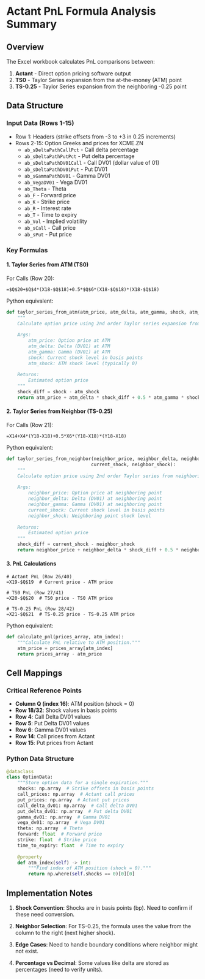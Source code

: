 # Actant PnL Formula Analysis Summary

## Overview
The Excel workbook calculates PnL comparisons between:
1. **Actant** - Direct option pricing software output
2. **TS0** - Taylor Series expansion from the at-the-money (ATM) point
3. **TS-0.25** - Taylor Series expansion from the neighboring -0.25 point

## Data Structure

### Input Data (Rows 1-15)
- Row 1: Headers (strike offsets from -3 to +3 in 0.25 increments)
- Rows 2-15: Option Greeks and prices for XCME.ZN
  - `ab_sDeltaPathCallPct` - Call delta percentage
  - `ab_sDeltaPathPutPct` - Put delta percentage  
  - `ab_sDeltaPathDV01Call` - Call DV01 (dollar value of 01)
  - `ab_sDeltaPathDV01Put` - Put DV01
  - `ab_sGammaPathDV01` - Gamma DV01
  - `ab_VegaDV01` - Vega DV01
  - `ab_Theta` - Theta
  - `ab_F` - Forward price
  - `ab_K` - Strike price
  - `ab_R` - Interest rate
  - `ab_T` - Time to expiry
  - `ab_Vol` - Implied volatility
  - `ab_sCall` - Call price
  - `ab_sPut` - Put price

### Key Formulas

#### 1. Taylor Series from ATM (TS0)
For Calls (Row 20):
```excel
=$Q$20+$Q$4*(X18-$Q$18)+0.5*$Q$6*(X18-$Q$18)*(X18-$Q$18)
```

Python equivalent:
```python
def taylor_series_from_atm(atm_price, atm_delta, atm_gamma, shock, atm_shock=0):
    """
    Calculate option price using 2nd order Taylor series expansion from ATM.
    
    Args:
        atm_price: Option price at ATM
        atm_delta: Delta (DV01) at ATM  
        atm_gamma: Gamma (DV01) at ATM
        shock: Current shock level in basis points
        atm_shock: ATM shock level (typically 0)
    
    Returns:
        Estimated option price
    """
    shock_diff = shock - atm_shock
    return atm_price + atm_delta * shock_diff + 0.5 * atm_gamma * shock_diff**2
```

#### 2. Taylor Series from Neighbor (TS-0.25)
For Calls (Row 21):
```excel
=X14+X4*(Y18-X18)+0.5*X6*(Y18-X18)*(Y18-X18)
```

Python equivalent:
```python
def taylor_series_from_neighbor(neighbor_price, neighbor_delta, neighbor_gamma, 
                               current_shock, neighbor_shock):
    """
    Calculate option price using 2nd order Taylor series from neighboring point.
    
    Args:
        neighbor_price: Option price at neighboring point
        neighbor_delta: Delta (DV01) at neighboring point
        neighbor_gamma: Gamma (DV01) at neighboring point
        current_shock: Current shock level in basis points
        neighbor_shock: Neighboring point shock level
    
    Returns:
        Estimated option price
    """
    shock_diff = current_shock - neighbor_shock
    return neighbor_price + neighbor_delta * shock_diff + 0.5 * neighbor_gamma * shock_diff**2
```

#### 3. PnL Calculations
```excel
# Actant PnL (Row 26/40)
=X19-$Q$19  # Current price - ATM price

# TS0 PnL (Row 27/41)  
=X20-$Q$20  # TS0 price - TS0 ATM price

# TS-0.25 PnL (Row 28/42)
=X21-$Q$21  # TS-0.25 price - TS-0.25 ATM price
```

Python equivalent:
```python
def calculate_pnl(prices_array, atm_index):
    """Calculate PnL relative to ATM position."""
    atm_price = prices_array[atm_index]
    return prices_array - atm_price
```

## Cell Mappings

### Critical Reference Points
- **Column Q (index 16)**: ATM position (shock = 0)
- **Row 18/32**: Shock values in basis points
- **Row 4**: Call Delta DV01 values
- **Row 5**: Put Delta DV01 values  
- **Row 6**: Gamma DV01 values
- **Row 14**: Call prices from Actant
- **Row 15**: Put prices from Actant

### Python Data Structure
```python
@dataclass
class OptionData:
    """Store option data for a single expiration."""
    shocks: np.array  # Strike offsets in basis points
    call_prices: np.array  # Actant call prices
    put_prices: np.array  # Actant put prices
    call_delta_dv01: np.array  # Call delta DV01
    put_delta_dv01: np.array  # Put delta DV01
    gamma_dv01: np.array  # Gamma DV01
    vega_dv01: np.array  # Vega DV01
    theta: np.array  # Theta
    forward: float  # Forward price
    strike: float  # Strike price
    time_to_expiry: float  # Time to expiry
    
    @property
    def atm_index(self) -> int:
        """Find index of ATM position (shock = 0)."""
        return np.where(self.shocks == 0)[0][0]
```

## Implementation Notes

1. **Shock Convention**: Shocks are in basis points (bp). Need to confirm if these need conversion.

2. **Neighbor Selection**: For TS-0.25, the formula uses the value from the column to the right (next higher shock).

3. **Edge Cases**: Need to handle boundary conditions where neighbor might not exist.

4. **Percentage vs Decimal**: Some values like delta are stored as percentages (need to verify units). 